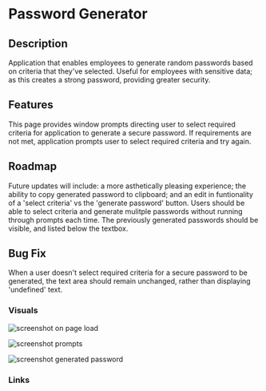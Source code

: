 # Password Generator

## Description

Application that enables employees to generate random passwords based on criteria that they've selected. Useful for employees with sensitive data; as this creates a strong password, providing greater security.

## Features

This page provides window prompts directing user to select required criteria for application to generate a secure password. If requirements are not met, application prompts user to select required criteria and try again.

## Roadmap

Future updates will include: a more asthetically pleasing experience; the ability to copy generated password to clipboard; and an edit in funtionality of a 'select criteria' vs the 'generate password' button. Users should be able to select criteria and generate mulitple passwords without running through prompts each time. The previously generated passwords should be visible, and listed below the textbox.

## Bug Fix

When a user doesn't select required criteria for a secure password to be generated, the text area should remain unchanged, rather than displaying 'undefined' text.

### Visuals

![screenshot on page load](./assests/images/)

![screenshot prompts](./assests/images/)

![screenshot generated password](./assests/images/)

### Links

